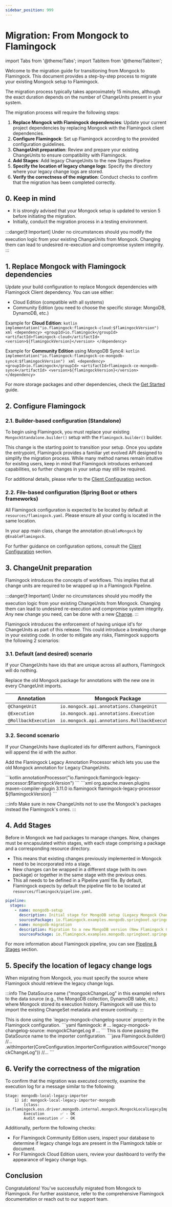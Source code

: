 ```yaml
---
sidebar_position: 999
---
```

# Migration: From Mongock to Flamingock

import Tabs from '@theme/Tabs';
import TabItem from '@theme/TabItem';

Welcome to the migration guide for transitioning from Mongock to Flamingock. This document provides a step-by-step process to migrate your existing Mongock setup to Flamingock.

The migration process typically takes approximately 15 minutes, although the exact duration depends on the number of ChangeUnits present in your system.

The migration process will require the following steps:

1. **Replace Mongock with Flamingock dependencies**: Update your current project dependencies by replacing Mongock with the Flamingock client dependencies.
2. **Configure Flamingock**: Set up Flamingock according to the provided configuration guidelines.
3. **ChangeUnit preparation**: Review and prepare your existing ChangeUnits to ensure compatibility with Flamingock.
4. **Add Stages**: Add legacy ChangeUnits to the new Stages Pipeline
5. **Specify the location of legacy change logs**: Specify the directory where your legacy change logs are stored.
6. **Verify the correctness of the migration**: Conduct checks to confirm that the migration has been completed correctly.

## 0. Keep in mind

- It is strongly advised that your Mongock setup is updated to version 5 before initiating the migration.
- Initially, conduct the migration process in a testing environment.

:::danger[❗ Important]
Under no circumstances should you modify the execution logic from your existing ChangeUnits from Mongock. Changing them can lead to undesired re-execution and compromise system integrity.
:::

## 1. Replace Mongock with Flamingock dependencies

Update your build configuration to replace Mongock dependencies with Flamingock Client dependency. You can use either:

- Cloud Edition (compatible with all systems)
- Community Edition (you need to choose the specific storage: MongoDB, DynamoDB, etc.)

Example for **Cloud Edition**:
<Tabs groupId="gradle_maven">
    <TabItem value="gradle" label="Gradle" default>
        ```kotlin
        implementation("io.flamingock:flamingock-cloud:$flamingockVersion")
        ```
    </TabItem>
    <TabItem value="maven" label="Maven">
        ```xml
        <dependency>
            <groupId>io.flamingock</groupId>
            <artifactId>flamingock-cloud</artifactId>
            <version>${flamingockVersion}</version>
        </dependency>
        ```
    </TabItem>
</Tabs>

Example for **Community Edition** using MongoDB Sync4:
<Tabs groupId="gradle_maven">
    <TabItem value="gradle" label="Gradle" default>
        ```kotlin
        implementation("io.flamingock:flamingock-ce-mongodb-sync4:$flamingockVersion")
        ```
    </TabItem>
    <TabItem value="maven" label="Maven">
        ```xml
        <dependency>
            <groupId>io.flamingock</groupId>
            <artifactId>flamingock-ce-mongodb-sync4</artifactId>
            <version>${flamingockVersion}</version>
        </dependency>
        ```
    </TabItem>
</Tabs>

For more storage packages and other dependencies, check the [Get Started](get-started#1-add-flamingock-client-dependency) guide.

## 2. Configure Flamingock

### 2.1. Builder-based configuration (Standalone)

To begin using Flamingock, you must replace your existing `MongockStandalone.builder()` setup with the `Flamingock.builder()` builder.

This change is the starting point to transition your setup.
Once you update the entrypoint, Flamingock provides a familiar yet evolved API designed to simplify the migration process. While many method names remain intuitive for existing users, keep in mind that Flamingock introduces enhanced capabilities, so further changes in your setup may still be required.

For additional details, please refer to the [Client Configuration](client-configuration/Overview) section.

### 2.2. File-based configuration (Spring Boot or others frameworks)

All Flamingock configuration is expected to be located by default at `resources/flamingock.yaml`. Please ensure all your config is located in the same location.

In your app main class, change the annotation `@EnableMongock` by `@EnableFlamingock`.

For further guidance on configuration options, consult the [Client Configuration](client-configuration/Overview) section.

## 3. ChangeUnit preparation

Flamingock introduces the concepts of workflows. This implies that all change units are required to be wrapped up in a Flamingock Pipeline.

:::danger[❗ Important]
Under no circumstances should you modify the execution logic from your existing ChangeUnits from Mongock. Changing them can lead to undesired re-execution and compromise system integrity. Any new change you need, can be done with a new [Change](get-started#3-define-a-change).
:::

Flamingock introduces the enforcement of having unique id's for ChangeUnits as part of this release. This could introduce a breaking change in your existing code. In order to mitigate any risks, Flamingock supports the following 2 scenarios:

### 3.1. Default (and desired) scenario

If your ChangeUnits have ids that are unique across all authors, Flamingock will do nothing.

Replace the old Mongock package for annotations with the new one in every ChangeUnit imports.

| Annotation           | Mongock Package                                | Flamingock Package                                     |
|----------------------|------------------------------------------------|--------------------------------------------------------|
| `@ChangeUnit`        | `io.mongock.api.annotations.ChangeUnit`        | `io.flamingock.core.api.annotations.ChangeUnit`        |
| `@Execution`         | `io.mongock.api.annotations.Execution`         | `io.flamingock.core.api.annotations.Execution`         |
| `@RollbackExecution` | `io.mongock.api.annotations.RollbackExecution` | `io.flamingock.core.api.annotations.RollbackExecution` |

### 3.2. Second scenario

If your ChangeUnits have duplicated ids for different authors, Flamingock will append the id with the author.

Add the Flamingock Legacy Annotation Processor which lets you use the old Mongock annotation for Legacy ChangeUnits.

<Tabs groupId="gradle_maven">
    <TabItem value="gradle" label="Gradle" default>
        ```kotlin
        annotationProcessor("io.flamingock:flamingock-legacy-processor:$flamingockVersion")
        ```
    </TabItem>
    <TabItem value="maven" label="Maven">
        ```xml
        <build>
        <plugins>
            <plugin>
            <groupId>org.apache.maven.plugins</groupId>
            <artifactId>maven-compiler-plugin</artifactId>
            <version>3.11.0</version>
            <configuration>
                <annotationProcessorPaths>
                <path>
                    <groupId>io.flamingock</groupId>
                    <artifactId>flamingock-legacy-processor</artifactId>
                    <version>${flamingockVersion}</version>
                </path>
                </annotationProcessorPaths>
            </configuration>
            </plugin>
        </plugins>
        </build>
        ```
    </TabItem>
</Tabs>

:::info
Make sure in new ChangeUnits not to use the Mongock's packages instead the Flamingock's ones.
:::

## 4. Add Stages

Before in Mongock we had packages to manage changes. Now, changes must be encapsulated within stages, with each stage comprising a package and a corresponding resource directory.

- This means that existing changes previously implemented in Mongock need to be incorporated into a stage.
- New changes can be wrapped in a different stage (with its own package) or together in the same stage with the previous ones.
- This all needs to be defined in a Pipeline yaml file. By default, Flamingock expects by default the pipeline file to be located at `resources/flamingock/pipeline.yaml`.

```yaml
pipeline:
  stages:
    - name: mongodb-setup
      description: Initial stage for MongoDB setup (Legacy Mongock ChangeUnits example)
      sourcesPackage: io.flamingock.examples.mongodb.springboot.springdata.mongodbSetup
    - name: mongodb-migration
      description: Migration to a new MongoDB version (New Flamingock ChangeUnits example)
      sourcesPackage: io.flamingock.examples.mongodb.springboot.springdata.mongodbMigration
```

For more information about Flamingock pipeline, you can see [Pipeline & Stages](client-configuration/pipeline-and-stages) section.

## 5. Specify the location of legacy change logs

When migrating from Mongock, you must specify the source where Flamingock should retrieve the legacy change logs.

:::info
The DataSource name ("mongockChangeLog" in this example) refers to the data source (e.g., the MongoDB collection, DynamoDB table, etc.) where Mongock stored its execution history. Flamingock will use this to import the existing ChangeSet metadata and ensure continuity.
:::

<Tabs groupId="config">
    <TabItem value="file" label="YAML" default>
        This is done using the `legacy-mongock-changelog-source` property in the Flamingock configuration.
        ```yaml
        flamingock:
            # ...
            legacy-mongock-changelog-source: mongockChangeLog
            # ...
        ```
    </TabItem>
    <TabItem value="builder" label="Builder">
        This is done passing the DataSource name to the importer configuration.
        ```java
        Flamingock.builder()
                //...
                .withImporter(CoreConfiguration.ImporterConfiguration.withSource("mongockChangeLog"))
                //...
        ```
    </TabItem>
</Tabs>

## 6. Verify the correctness of the migration

To confirm that the migration was executed correctly, examine the execution log for a message similar to the following:

```text
Stage: mongodb-local-legacy-importer
    1) id: mongock-local-legacy-importer-mongodb 
        [class: io.flamingock.oss.driver.mongodb.internal.mongock.MongockLocalLegacyImporterChangeUnit]
        Execution       ✅ - OK
        Audit execution ✅ - OK
```

Additionally, perform the following checks:

- For Flamingock Community Edition users, inspect your database to determine if legacy change logs are present in the Flamingock table or document.
- For Flamingock Cloud Edition users, review your dashboard to verify the appearance of legacy change logs.

## Conclusion

Congratulations! You've successfully migrated from Mongock to Flamingock. For further assistance, refer to the comprehensive Flamingock documentation or reach out to our support team.
